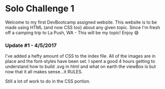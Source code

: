 # Solo Challenge 1

Welcome to my first DevBootcamp assigned website.  This website is to be made using HTML (and now CSS too) about any given topic.  Since I'm fresh off a camping trip to La Push, WA - This will be my topic!  Enjoy :smile:

### Update #1 - 4/5/2017
I've added a hefty amount of CSS to the index file.  All of the images are in place and the font-styles have been set.  I spent a good 4 hours getting to understand how to build .svg in html and what on earth the viewBox is but now that it all makes sense...it RULES.

Still a lot of work to do in the CSS portion.